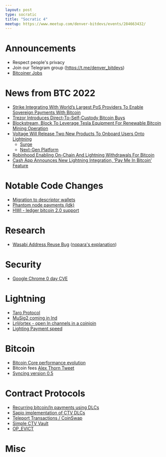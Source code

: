 ```yaml
---
layout: post
type: socratic
title: "Socratic 4"
meetup: https://www.meetup.com/denver-bitdevs/events/284663432/
---
```


# Announcements

- Respect people's privacy
- Join our Telegram group (https://t.me/denver_bitdevs)
- [Bitcoiner Jobs](https://bitcoinerjobs.co/)

# News from BTC 2022

- [Strike Integrating With World’s Largest PoS Providers To Enable Sovereign Payments With Bitcoin](https://bitcoinmagazine.com/industry-events/jack-mallers-adding-bitcoin-to-major-pos-networks)
- [Trezor Introduces Direct-To-Self-Custody Bitcoin Buys](https://bitcoinmagazine.com/business/trezor-adds-direct-to-self-custody-bitcoin-buys)
- [Blockstream, Block To Leverage Tesla Equipment For Renewable Bitcoin Mining Operation](https://bitcoinmagazine.com/business/blockstream-using-tesla-array-for-bitcoin-mining)
- [Voltage Will Release Two New Products To Onboard Users Onto Lightning](https://bitcoinmagazine.com/business/voltage-will-release-two-new-lightning-products)
  - [Surge](https://voltage.cloud/surge/)
  - [Next-Gen Platform](https://voltage.cloud/next-gen/)
- [Robinhood Enabling On-Chain And Lightning Withdrawals For Bitcoin](https://bitcoinmagazine.com/business/robinhood-will-enable-bitcoin-withdrawals)
- [Cash App Announces New Lightning Integration, ‘Pay Me In Bitcoin’ Feature](https://bitcoinmagazine.com/business/cash-app-adds-pay-me-in-bitcoin-lightning-features)

# Notable Code Changes

- [Migration to descriptor wallets](https://bitcoincore.reviews/19602)
- [Phantom node payments (ldk)](https://github.com/lightningdevkit/rust-lightning/pull/1199)
- [HWI - ledger bitcoin 2.0 support](https://github.com/bitcoin-core/HWI/pull/550)

# Research

- [Wasabi Address Reuse Bug](https://twitter.com/benthecarman/status/1497270907290763270) ([nopara's explanation](https://www.reddit.com/r/CryptoCurrency/comments/syw2bs/wasabi_wallets_coinjoin_feature_has_been_cracked/hyhts39/))

# Security

- [Google Chrome 0 day CVE](https://twitter.com/StocksmenCARL/status/1507832895590879243?s=20&t=Rv3kOlii5PINKJlZryc4TQ)

# Lightning

- [Taro Protocol](https://www.mail-archive.com/bitcoin-dev@lists.linuxfoundation.org/msg11209.html)
- [MuSig2 coming in lnd](https://twitter.com/roasbeef/status/1509691640218329098?s=20&t=Rv3kOlii5PINKJlZryc4TQ)
- [LnVortex - open ln channels in a coinjoin](https://github.com/benthecarman/ln-vortex)
- [Lighting Payment speed](https://blog.lnrouter.app/lightning-payment-speed-2022)

# Bitcoin

- [Bitcoin Core performance evolution](https://blog.lopp.net/bitcoin-core-performance-evolution/)
- Bitcoin fees [Alex Thorn Tweet](https://twitter.com/intangiblecoins/status/1511340416263766027)
- [Syncing version 0.5](https://achow101.com/2022/03/syncing-0.5.0)

# Contract Protocols

- [Recurring bitcoin/ln payments using DLCs](https://lists.linuxfoundation.org/pipermail/bitcoin-dev/2022-March/020035.html)
- [Sapio implementation of CTV DLCs](https://gist.github.com/JeremyRubin/bcaf58e50e870a55c6e27be0d3b94af0)
- [Teleport Transactions / CoinSwap](https://github.com/bitcoin-teleport/teleport-transactions/)
- [Simple CTV Vault](https://github.com/jamesob/simple-ctv-vault)
- [OP_EVICT](https://lists.linuxfoundation.org/pipermail/bitcoin-dev/2022-February/019926.html)

# Misc

